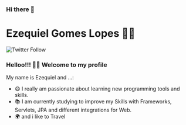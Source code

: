 ### Hi there 👋

<!--
**RabinoMachineLearning/RabinoMachineLearning** is a ✨ _special_ ✨ repository because its `README.md` (this file) appears on your GitHub profile.

Here are some ideas to get you started:

- 🔭 I’m currently working on ...
- 🌱 I’m currently learning ...
- 👯 I’m looking to collaborate on ...
- 🤔 I’m looking for help with ...
- 💬 Ask me about ...
- 📫 How to reach me: ...
- 😄 Pronouns: ...
- ⚡ Fun fact: ...
-->


# Ezequiel Gomes Lopes :man_technologist:

![Twitter Follow](https://img.shields.io/twitter/follow/Ezequiel_Lopes?label=Linkedin&logo=linkedin&style=social)


### Helloo!!! 👋👋  Welcome to my profile

My name is Ezequiel and ...:

- 😄 I really am passionate about learning new programming tools and skills.
- 📚 I am currently studying to improve my Skills with Frameworks, Servlets, JPA and different integrations for Web.
- 🌍 and i like to Travel


